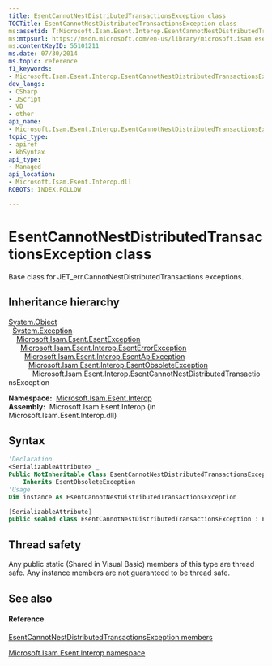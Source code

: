 ```yaml
---
title: EsentCannotNestDistributedTransactionsException class
TOCTitle: EsentCannotNestDistributedTransactionsException class
ms:assetid: T:Microsoft.Isam.Esent.Interop.EsentCannotNestDistributedTransactionsException
ms:mtpsurl: https://msdn.microsoft.com/en-us/library/microsoft.isam.esent.interop.esentcannotnestdistributedtransactionsexception(v=EXCHG.10)
ms:contentKeyID: 55101211
ms.date: 07/30/2014
ms.topic: reference
f1_keywords:
- Microsoft.Isam.Esent.Interop.EsentCannotNestDistributedTransactionsException
dev_langs:
- CSharp
- JScript
- VB
- other
api_name: 
- Microsoft.Isam.Esent.Interop.EsentCannotNestDistributedTransactionsException
topic_type: 
- apiref
- kbSyntax
api_type: 
- Managed
api_location: 
- Microsoft.Isam.Esent.Interop.dll
ROBOTS: INDEX,FOLLOW

---
```


# EsentCannotNestDistributedTransactionsException class

Base class for JET_err.CannotNestDistributedTransactions exceptions.

## Inheritance hierarchy

[System.Object](https://docs.microsoft.com/dotnet/api/system.object?redirectedfrom=MSDN)  
  [System.Exception](https://docs.microsoft.com/dotnet/api/system.exception?redirectedfrom=MSDN)  
    [Microsoft.Isam.Esent.EsentException](dn292088\(v=exchg.10\).md)  
      [Microsoft.Isam.Esent.Interop.EsentErrorException](dn274314\(v=exchg.10\).md)  
        [Microsoft.Isam.Esent.Interop.EsentApiException](dn334231\(v=exchg.10\).md)  
          [Microsoft.Isam.Esent.Interop.EsentObsoleteException](dn319668\(v=exchg.10\).md)  
            Microsoft.Isam.Esent.Interop.EsentCannotNestDistributedTransactionsException  

**Namespace:**  [Microsoft.Isam.Esent.Interop](hh596136\(v=exchg.10\).md)  
**Assembly:**  Microsoft.Isam.Esent.Interop (in Microsoft.Isam.Esent.Interop.dll)

## Syntax

``` vb
'Declaration
<SerializableAttribute> _
Public NotInheritable Class EsentCannotNestDistributedTransactionsException _
    Inherits EsentObsoleteException
'Usage
Dim instance As EsentCannotNestDistributedTransactionsException
```

``` csharp
[SerializableAttribute]
public sealed class EsentCannotNestDistributedTransactionsException : EsentObsoleteException
```

## Thread safety

Any public static (Shared in Visual Basic) members of this type are thread safe. Any instance members are not guaranteed to be thread safe.

## See also

#### Reference

[EsentCannotNestDistributedTransactionsException members](dn274176\(v=exchg.10\).md)

[Microsoft.Isam.Esent.Interop namespace](hh596136\(v=exchg.10\).md)

